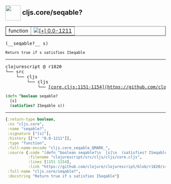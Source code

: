 ## <img width="48px" valign="middle" src="http://i.imgur.com/Hi20huC.png"> cljs.core/seqable?

 <table border="1">
<tr>
<td>function</td>
<td><a href="https://github.com/cljsinfo/api-refs/tree/0.0-1211"><img valign="middle" alt="[+] 0.0-1211" src="https://img.shields.io/badge/+-0.0--1211-lightgrey.svg"></a> </td>
</tr>
</table>

 <samp>
(__seqable?__ s)<br>
</samp>

```
Return true if s satisfies ISeqable
```

---

 <pre>
clojurescript @ r1820
└── src
    └── cljs
        └── cljs
            └── <ins>[core.cljs:1151-1154](https://github.com/clojure/clojurescript/blob/r1820/src/cljs/cljs/core.cljs#L1151-L1154)</ins>
</pre>

```clj
(defn ^boolean seqable?
  [s]
  (satisfies? ISeqable s))
```


---

```clj
{:return-type boolean,
 :ns "cljs.core",
 :name "seqable?",
 :signature ["[s]"],
 :history [["+" "0.0-1211"]],
 :type "function",
 :full-name-encode "cljs.core_seqable_QMARK_",
 :source {:code "(defn ^boolean seqable?\n  [s]\n  (satisfies? ISeqable s))",
          :filename "clojurescript/src/cljs/cljs/core.cljs",
          :lines [1151 1154],
          :link "https://github.com/clojure/clojurescript/blob/r1820/src/cljs/cljs/core.cljs#L1151-L1154"},
 :full-name "cljs.core/seqable?",
 :docstring "Return true if s satisfies ISeqable"}

```
